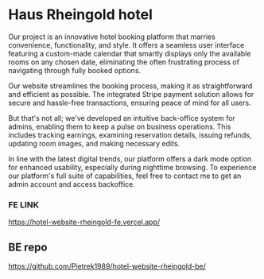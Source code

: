 # Haus Rheingold hotel

Our project is an innovative hotel booking platform that marries convenience, functionality, and style. It offers a seamless user interface featuring a custom-made calendar that smartly displays only the available rooms on any chosen date, eliminating the often frustrating process of navigating through fully booked options.

Our website streamlines the booking process, making it as straightforward and efficient as possible. The integrated Stripe payment solution allows for secure and hassle-free transactions, ensuring peace of mind for all users.

But that's not all; we've developed an intuitive back-office system for admins, enabling them to keep a pulse on business operations. This includes tracking earnings, examining reservation details, issuing refunds, updating room images, and making necessary edits.

In line with the latest digital trends, our platform offers a dark mode option for enhanced usability, especially during nighttime browsing. To experience our platform's full suite of capabilities, feel free to contact me to get an admin account and access backoffice.

### FE LINK
https://hotel-website-rheingold-fe.vercel.app/

## BE repo
https://github.com/Pietrek1989/hotel-website-rheingold-be/

